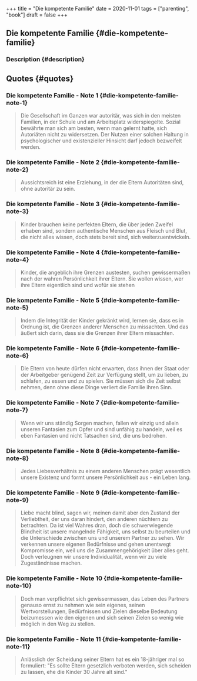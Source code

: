 +++
title = "Die kompetente Familie"
date = 2020-11-01
tags = ["parenting", "book"]
draft = false
+++

## Die kompetente Familie {#die-kompetente-familie}


### Description {#description}


## Quotes {#quotes}


### Die kompetente Familie - Note 1 {#die-kompetente-familie-note-1}

> Die Gesellschaft im Ganzen war autoritär, was sich in den meisten Familien, in der Schule und am Arbeitsplatz widerspiegelte. Sozial bewährte man sich am besten, wenn man gelernt hatte, sich Autoriäten nicht zu widersetzen. Der Nutzen einer solchen Haltung in psychologischer und existenzieller Hinsicht darf jedoch bezweifelt werden.


### Die kompetente Familie - Note 2 {#die-kompetente-familie-note-2}

> Aussichtsreich ist eine Erziehung, in der die Eltern Autoritäten sind, ohne
> autoritär zu sein.


### Die kompetente Familie - Note 3 {#die-kompetente-familie-note-3}

> Kinder brauchen keine perfekten Eltern, die über jeden Zweifel erhaben sind, sondern authentische Menschen aus Fleisch und Blut, die nicht alles wissen, doch stets bereit sind, sich weiterzuentwickeln.


### Die kompetente Familie - Note 4 {#die-kompetente-familie-note-4}

> Kinder, die angeblich ihre Grenzen austesten, suchen gewissermaßen nach der wahren Persönlichkeit ihrer Eltern. Sie wollen wissen, wer ihre Eltern eigentlich sind und wofür sie stehen


### Die kompetente Familie - Note 5 {#die-kompetente-familie-note-5}

> Indem die Integrität der Kinder gekränkt wird, lernen sie, dass es in Ordnung ist, die Grenzen anderer Menschen zu missachten. Und das äußert sich darin, dass sie die Grenzen ihrer Eltern missachten.


### Die kompetente Familie - Note 6 {#die-kompetente-familie-note-6}

> Die Eltern von heute dürfen nicht erwarten, dass ihnen der Staat oder der Arbeitgeber genügend Zeit zur Verfügung stellt, um zu lieben, zu schlafen, zu essen und zu spielen. Sie müssen sich die Zeit selbst nehmen, denn ohne diese Dinge verliert die Familie ihren Sinn.


### Die kompetente Familie - Note 7 {#die-kompetente-familie-note-7}

> Wenn wir uns ständig Sorgen machen, fallen wir einzig und allein unseren Fantasien zum Opfer und sind unfähig zu handeln, weil es eben Fantasien und nicht Tatsachen sind, die uns bedrohen.


### Die kompetente Familie - Note 8 {#die-kompetente-familie-note-8}

> Jedes Liebesverhältnis zu einem anderen Menschen prägt wesentlich unsere Existenz und formt unsere Persönlichkeit aus - ein Leben lang.


### Die kompetente Familie - Note 9 {#die-kompetente-familie-note-9}

> Liebe macht blind, sagen wir, meinen damit aber den Zustand der Verliebtheit, der uns daran hindert, den anderen nüchtern zu betrachten. Da ist viel Wahres dran, doch die schwerwiegende Blindheit ist unsere mangelnde Fähigkeit, uns selbst zu beurteilen und die Unterschiede zwischen uns und unserem Partner zu sehen. Wir verkennen unsere eigenen Bedürfnisse und gehen unentwegt Kompromisse ein, weil uns die Zusammengehörigkeit über alles geht. Doch verleugnen wir unsere Individualität, wenn wir zu viele Zugeständnisse machen.


### Die kompetente Familie - Note 10 {#die-kompetente-familie-note-10}

> Doch man verpflichtet sich gewissermassen, das Leben des Partners genauso ernst zu nehmen wie sein eigenes, seinen Wertvorstellungen, Bedürfnissen und Zielen dieselbe Bedeutung beizumessen wie den eigenen und sich seinen Zielen so wenig wie möglich in den Weg zu stellen.


### Die kompetente Familie - Note 11 {#die-kompetente-familie-note-11}

> Anlässlich der Scheidung seiner Eltern hat es ein 18-jähriger mal so formuliert: "Es sollte Eltern gesetzlich verboten werden, sich scheiden zu lassen, ehe die Kinder 30 Jahre alt sind."
